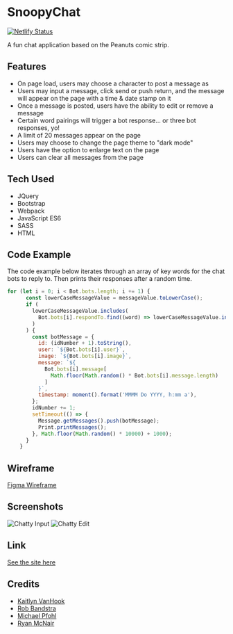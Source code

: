 # SnoopyChat

[![Netlify Status](https://api.netlify.com/api/v1/badges/e4cdd3cc-7772-49ff-84ca-94f2ecd8b345/deploy-status)](https://app.netlify.com/sites/bandstrar-chatty/deploys)

A fun chat application based on the Peanuts comic strip. 

## Features

- On page load, users may choose a character to post a message as
- Users may input a message, click send or push return, and the message will appear on the page with a time & date stamp on it
- Once a message is posted, users have the ability to edit or remove a message
- Certain word pairings will trigger a bot response... or three bot responses, yo!
- A limit of 20 messages appear on the page
- Users may choose to change the page theme to "dark mode"
- Users have the option to enlarge text on the page
- Users can clear all messages from the page

## Tech Used

- JQuery
- Bootstrap
- Webpack
- JavaScript ES6
- SASS
- HTML

## Code Example

The code example below iterates through an array of key words for the chat bots to reply to. Then prints their responses after a random time.

```javascript
for (let i = 0; i < Bot.bots.length; i += 1) {
      const lowerCaseMessageValue = messageValue.toLowerCase();
      if (
        lowerCaseMessageValue.includes(
          Bot.bots[i].respondTo.find((word) => lowerCaseMessageValue.includes(word))
        )
      ) {
        const botMessage = {
          id: (idNumber + 1).toString(),
          user: `${Bot.bots[i].user}`,
          image: `${Bot.bots[i].image}`,
          message: `${
            Bot.bots[i].message[
              Math.floor(Math.random() * Bot.bots[i].message.length)
            ]
          }`,
          timestamp: moment().format('MMMM Do YYYY, h:mm a'),
        };
        idNumber += 1;
        setTimeout(() => {
          Message.getMessages().push(botMessage);
          Print.printMessages();
        }, Math.floor(Math.random() * 10000) + 1000);
      }
    }
```

## Wireframe

[Figma Wireframe](https://www.figma.com/file/f7lWBsutM2jlnNGrPfq6F7/Chatty-Beta?node-id=0%3A1)

## Screenshots

![Chatty Input](https://media.giphy.com/media/hWv8rHqhD2k5QjIw9H/giphy.gif)
![Chatty Edit](https://media.giphy.com/media/W4zO9OMqZnwlVw61WJ/giphy.gif)


## Link

[See the site here](https://bandstrar-chatty.netlify.app/)

## Credits

- [Kaitlyn VanHook](https://github.com/kaitvan)
- [Rob Bandstra](https://github.com/bandstrar)
- [Michael Pfohl](https://github.com/michaelpfohl)
- [Ryan McNair](https://github.com/ryanmcnair)
